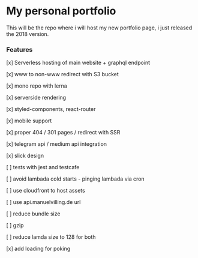 # My personal portfolio

This will be the repo where i will host my new portfolio page, i just released the 2018 version.

### Features

[x] Serverless hosting of main website + graphql endpoint

[x] www to non-www redirect with S3 bucket

[x] mono repo with lerna

[x] serverside rendering

[x] styled-components, react-router

[x] mobile support

[x] proper 404 / 301 pages / redirect with SSR

[x] telegram api / medium api integration

[x] slick design

[ ] tests with jest and testcafe

[ ] avoid lambada cold starts - pinging lambada via cron

[ ] use cloudfront to host assets

[ ] use api.manuelvilling.de url

[ ] reduce bundle size

[ ] gzip

[ ] reduce lamda size to 128 for both

[x] add loading for poking